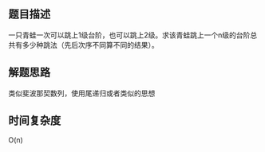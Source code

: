 ## 题目描述
一只青蛙一次可以跳上1级台阶，也可以跳上2级。求该青蛙跳上一个n级的台阶总共有多少种跳法（先后次序不同算不同的结果）。

## 解题思路
类似斐波那契数列，使用尾递归或者类似的思想

## 时间复杂度
O(n)
